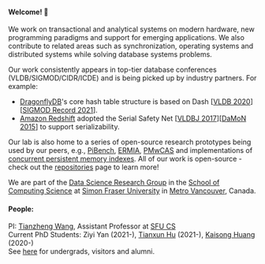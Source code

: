 

#### Welcome! 👋

We work on transactional and analytical systems on modern hardware, new programming paradigms and support for emerging applications. We also contribute to related areas such as synchronization, operating systems and distributed systems while solving database systems problems. 

Our work consistently appears in top-tier database conferences (VLDB/SIGMOD/CIDR/ICDE) and is being picked up by industry partners. For example:
- [DragonflyDB](https://dragonflydb.io/)'s core hash table structure is based on Dash [[VLDB 2020](http://www.vldb.org/pvldb/vol13/p1147-lu.pdf)][[SIGMOD Record 2021](https://sigmodrecord.org/publications/sigmodRecord/2103/pdfs/22_sdh-lu.pdf)].
- [Amazon Redshift](https://aws.amazon.com/pm/redshift/) adopted the Serial Safety Net [[VLDBJ 2017](https://link.springer.com/article/10.1007/s00778-017-0463-8)][[DaMoN 2015](https://dl.acm.org/doi/10.1145/2771937.2771949)] to support serializability.

Our lab is also home to a series of open-source research prototypes being used by our peers, e.g., [PiBench](https://github.com/sfu-dis/pibench), [ERMIA](https://github.com/sfu-dis/ermia), [PMwCAS](https://github.com/microsoft/pmwcas) and implementations of [concurrent persistent memory indexes](https://github.com/sfu-dis/pibench-ep2). All of our work is open-source - check out the [repositories](https://github.com/orgs/sfu-dis/repositories) page to learn more! 

We are part of the [Data Science Research Group](https://data.cs.sfu.ca) in the [School of Computing Science](https://www.sfu.ca/computing.html) at [Simon Fraser University](https://www.sfu.ca/) in [Metro Vancouver](https://en.wikipedia.org/wiki/Greater_Vancouver), Canada. 

#### People:

PI: [Tianzheng Wang](https://www.cs.sfu.ca/~tzwang), Assistant Professor at [SFU CS](https://www.cs.sfu.ca) <br>
Current PhD Students: Ziyi Yan (2021-), [Tianxun Hu](https://laoawilliam.github.io/) (2021-), [Kaisong Huang](https://kaisonghuang.github.io/) (2020-) <br>
See [here](https://www.cs.sfu.ca/~tzwang/students.html) for undergrads, visitors and alumni.
